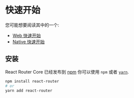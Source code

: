 # 快速开始

您可能想要阅读其中的一个:

- [Web 快速开始](../../../react-router-dom/docs/guides/quick-start.md)
- [Native 快速开始](../../../react-router-native/docs/guides/quick-start.md)

## 安装

React Router Core 已经发布到 [npm](https://npm.im/react-router) 你可以使用 `npm` 或者 [`yarn`](https://yarnpkg.com).

```sh
npm install react-router
# or
yarn add react-router
```

